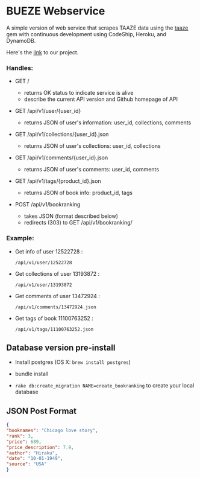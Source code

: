 # BUEZE Webservice
A simple version of web service that scrapes TAAZE data using the
[taaze](https://github.com/BUEZE/taaze) gem with continuous development using CodeShip, Heroku, and DynamoDB.

Here's the [link]() to our project.

### Handles:

- GET /
  - returns OK status to indicate service is alive  
  - describe the current API version and Github homepage of API

- GET /api/v1/user/{user_id}
  - returns JSON of user's information: user_id, collections, comments

- GET /api/v1/collections/{user_id}.json
  - returns JSON of user's collections: user_id, collections

- GET /api/v1/comments/{user_id}.json
    - returns JSON of user's comments: user_id, comments

- GET /api/v1/tags/{product_id}.json
    - returns JSON of book info: product_id, tags

- POST /api/v1/bookranking
    - takes JSON (format described below)
    - redirects (303) to GET /api/v1/bookranking/

### Example:

- Get info of user 12522728 :

	`/api/v1/user/12522728`

- Get collections of user 13193872 :

	`/api/v1/user/13193872`

- Get comments of user 13472924 :

	`/api/v1/comments/13472924.json`

- Get tags of book 11100763252 :

	`/api/v1/tags/11100763252.json`

## Database version pre-install

- Install postgres (OS X: `brew install postgres`)

- bundle install

- `rake db:create_migration NAME=create_bookranking` to create your local database

## JSON Post Format
  ```JSON
{
  "booknames": "Chicago love story",
  "rank": 3,
  "price": 689,
  "price_description": 7.9,
  "author": "Hiraku",
  "date": "10-01-1949",
  "source": "USA"
}
  ```
